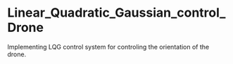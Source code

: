 # Linear_Quadratic_Gaussian_control_Drone
Implementing LQG control system for controling the orientation of the drone.
